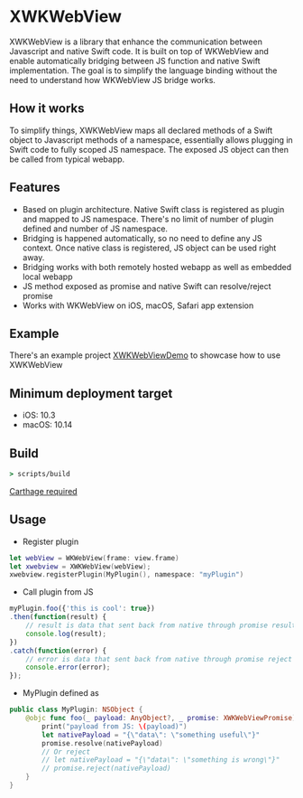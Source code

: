 # XWKWebView

XWKWebView is a library that enhance the communication between Javascript and native Swift code. It is built on top of WKWebView and enable automatically bridging between JS function and native Swift implementation. The goal is to simplify the language binding without the need to understand how WKWebView JS bridge works.

## How it works

To simplify things, XWKWebView maps all declared methods of a Swift object to Javascript methods of a namespace, essentially allows plugging in Swift code to fully scoped JS namespace. The exposed JS object can then be called from typical webapp.

## Features

- Based on plugin architecture. Native Swift class is registered as plugin and mapped to JS namespace. There's no limit of number of plugin defined and number of JS namespace.
- Bridging is happened automatically, so no need to define any JS context. Once native class is registered, JS object can be used right away.
- Bridging works with both remotely hosted webapp as well as embedded local webapp
- JS method exposed as promise and native Swift can resolve/reject promise
- Works with WKWebView on iOS, macOS, Safari app extension

## Example

There's an example project [XWKWebViewDemo](https://github.com/phongnlu/XWKWebViewDemo) to showcase how to use XWKWebView

## Minimum deployment target

- iOS: 10.3
- macOS: 10.14

## Build

```cmd
> scripts/build
```

[Carthage required](https://github.com/Carthage/Carthage)

## Usage

- Register plugin 

```swift
let webView = WKWebView(frame: view.frame)
let xwebview = XWKWebView(webView);
xwebview.registerPlugin(MyPlugin(), namespace: "myPlugin")
```

- Call plugin from JS

```javascript
myPlugin.foo({'this is cool': true})
.then(function(result) {
    // result is data that sent back from native through promise result
    console.log(result);
})
.catch(function(error) {
    // error is data that sent back from native through promise reject
    console.error(error);
});
```

- MyPlugin defined as

```swift
public class MyPlugin: NSObject {
    @objc func foo(_ payload: AnyObject?, _ promise: XWKWebViewPromise) {
        print("payload from JS: \(payload)")
        let nativePayload = "{\"data\": \"something useful\"}"
        promise.resolve(nativePayload)
        // Or reject
        // let nativePayload = "{\"data\": \"something is wrong\"}"
        // promise.reject(nativePayload)
    }
}
```